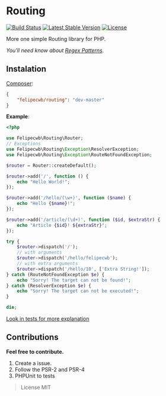 Routing
=======

[![Build Status](https://travis-ci.org/felipecwb/Routing.svg?branch=master)](https://travis-ci.org/felipecwb/Routing)
[![Latest Stable Version](https://poser.pugx.org/felipecwb/routing/v/stable.svg)](https://packagist.org/packages/felipecwb/routing)
[![License](https://poser.pugx.org/felipecwb/routing/license.svg)](https://packagist.org/packages/felipecwb/routing)

More one simple Routing library for PHP.

*You'll need know about [Regex Patterns](http://php.net/manual/en/pcre.pattern.php).*

## Instalation
[Composer](https://packagist.org/packages/felipecwb/routing):
```json
{
    "felipecwb/routing": "dev-master"
}
```

**Example**:
```php
<?php

use Felipecwb\Routing\Router;
// Exceptions
use Felipecwb\Routing\Exception\ResolverException;
use Felipecwb\Routing\Exception\RouteNotFoundException;

$router = Router::createDefault();

$router->add('/', function () {
    echo "Hello World!";
});

$router->add('/hello/(\w+)', function ($name) {
    echo "Hello {$name}!";
});

$router->add('/article/(\d+)', function ($id, $extraStr) {
    echo "Article {$id}! ${extraStr}";
});

try {
    $router->dispatch('/');
    // with arguments
    $router->dispatch('/hello/felipecwb');
    // with extra arguments
    $router->dispatch('/hello/10', ['Extra String!']);
} catch (RouteNotFoundException $e) {
    echo "Sorry! The target can not be found!";
} catch (ResolverException $e) {
    echo "Sorry! The target can not be executed!";
}

die;
```

[Look in tests for more explanation](tests)

## Contributions

**Feel free to contribute.**

1. Create a issue.
2. Follow the PSR-2 and PSR-4
3. PHPUnit to tests

> License MIT
